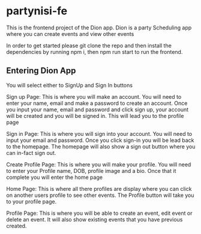 # partynisi-fe

This is the frontend project of the Dion app. Dion is a party Scheduling app where you can create events and view other events

In order to get started please git clone the repo and then
install the dependencies by running npm i, then npm run start to run the frontend.

## Entering Dion App

You will select either to SignUp and Sign In buttons

Sign up Page: This is where you will make an account. You will need to enter your name, email and make a password to create an account. Once you input your name, email and password and click sign up, your account will be created and you will be signed in. This will lead you to the profile page

Sign in Page: This is where you will sign into your account. You will need to input your email and password. Once you click sign-in you will be lead back to the homepage. The homepage will also show a sign out button where you can in-fact sign out.

Create Profile Page: This is where you will make your profile. You will need to enter your Profile name, DOB, profile image and a bio. Once that it complete you will enter the home page

Home Page: This is where all there profiles are display where you can click on another users profile to see other events. The Profile button will take you to your profile page.

Profile Page: This is where you will be able to create an event, edit event or delete an event. It will also show existing events that you have previous created.






